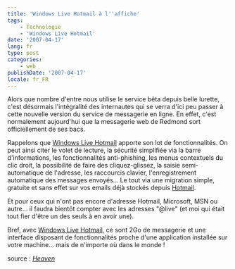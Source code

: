 ```yaml
---
title: 'Windows Live Hotmail à l''affiche'
tags:
    - Technologie
    - 'Windows Live Hotmail'
date: '2007-04-17'
lang: fr
type: post
categories:
    - web
publishDate: '2007-04-17'
locale: fr_FR
---
```


Alors que nombre d'entre nous utilise le service bêta depuis belle lurette, c'est désormais l'intégralité des internautes qui se verra d'ici peu passer à cette nouvelle version du service de messagerie en ligne.
En effet, c'est normalement aujourd'hui que la messagerie web de Redmond sort officiellement de ses bacs.

Rappelons que [Windows Live Hotmail](https://login.live.com/login.srf?wa=wsignin1.0&amp;rpsnv=12&amp;ct=1414112641&amp;rver=6.4.6456.0&amp;wp=MBI_SSL_SHARED&amp;wreply=https:%2F%2Fmail.live.com%2Fdefault.aspx%3Frru%3Dinbox&amp;lc=1033&amp;id=64855&amp;mkt=en-US&amp;cbcxt=mai) apporte son lot de fonctionnalités. On peut ainsi citer le volet de lecture, la sécurité simplifiée via la barre d'informations, les fonctionnalités anti-phishing, les menus contextuels du clic droit, la possibilité de faire des cliquez-glissez, la saisie semi-automatique de l'adresse, les raccourcis clavier, l'enregistrement automatique des messages envoyés…
Le tout via une migration simple, gratuite et sans effet sur vos emails déjà stockés depuis [Hotmail](https://login.live.com/login.srf?wa=wsignin1.0&amp;rpsnv=12&amp;ct=1414112646&amp;rver=6.4.6456.0&amp;wp=MBI_SSL_SHARED&amp;wreply=https:%2F%2Fmail.live.com%2Fdefault.aspx%3Frru%3Dinbox&amp;lc=1033&amp;id=64855&amp;mkt=en-US&amp;cbcxt=mai).

Et pour ceux qui n'ont pas encore d'adresse Hotmail, Microsoft, MSN ou autre… il faudra bientôt compter avec les adresses "@live" (et moi qui était tout fier d'être un des seuls à en avoir une).

Bref, avec [Windows Live Hotmail](https://login.live.com/login.srf?wa=wsignin1.0&amp;rpsnv=12&amp;ct=1414112641&amp;rver=6.4.6456.0&amp;wp=MBI_SSL_SHARED&amp;wreply=https:%2F%2Fmail.live.com%2Fdefault.aspx%3Frru%3Dinbox&amp;lc=1033&amp;id=64855&amp;mkt=en-US&amp;cbcxt=mai), ce sont 2Go de messagerie et une interface disposant de fonctionnalités proche d'une application installée sur votre machine… mais de n'importe où dans le monde&nbsp;!

source&nbsp;: _[Heaven](http://heaven.fr/)_